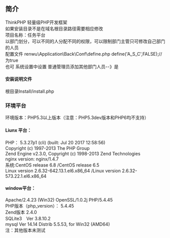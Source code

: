 ﻿## 简介
ThinkPHP 轻量级PHP开发框架 <br/>
如果安装目录不是在域名根目录路径需要相应修改<br/>
项目名称：任务平台<br/>
以部门划分，可以不同的人分配不同的权限，可以限制部门主管只可修改自己部门的人员<br/>
配置文件 renwu\Application\Back\Conf\define.php   define('A_S_C',FALSE);//为true<br/>
也可 系统设置中设置 普通管理员添加其他部门人员--》是<br/>
#### 安装说明文件
根目录Install/install.php
### 环境平台
环境版本：PHP5.3以上版本（注意：PHP5.3dev版本和PHP6均不支持）<br/>
#### Liunx 平台：<br/>
PHP： 5.3.27p1 (cli) (built: Jul 20 2017 12:58:56) <br/>
Copyright (c) 1997-2013 The PHP Group<br/>
Zend Engine v2.3.0, Copyright (c) 1998-2013 Zend Technologies<br/>
nginx version: nginx/1.4.7<br/>
系统:CentOS release 6.8 /CentOS release 6.5<br/>
Linux version 2.6.32-642.13.1.el6.x86_64 /Linux version 2.6.32-573.22.1.el6.x86_64 <br/>
#### window平台：<br/>
Apache/2.4.23 (Win32) OpenSSL/1.0.2j PHP/5.4.45<br/>
PHP版本（php_version）：	5.4.45<br/>
Zend版本	2.4.0<br/>
SQLite3　Ver 3.8.10.2<br/>
mysql  Ver 14.14 Distrib 5.5.53, for Win32 (AMD64)<br/>
注：其他版本未测试<br/>